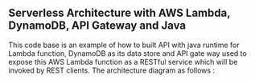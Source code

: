 ## Serverless Architecture with AWS Lambda, DynamoDB, API Gateway and Java

This code base is an example of how to built API with java runtime for Lambda function, DynamoDB as its data store and API gate way used to expose this AWS Lambda function as a RESTful service which will be invoked by REST clients. The architecture diagram as follows :
